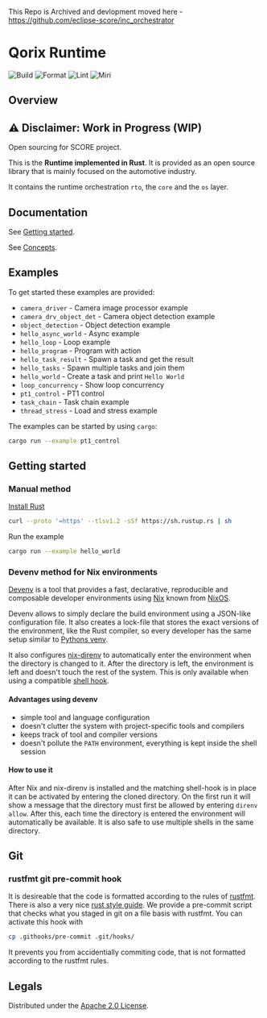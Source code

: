 This Repo is Archived and devlopment moved here - https://github.com/eclipse-score/inc_orchestrator 

# Qorix Runtime

![Build](https://github.com/qorix-group/qor-runtime/actions/workflows/rust.yml/badge.svg)
![Format](https://github.com/qorix-group/qor-runtime/actions/workflows/rustfmt.yml/badge.svg)
![Lint](https://github.com/qorix-group/qor-runtime/actions/workflows/gitlint.yml/badge.svg)
![Miri](https://github.com/qorix-group/qor-runtime/actions/workflows/miri.yml/badge.svg)


## Overview

## ⚠️ Disclaimer: Work in Progress (WIP)

Open sourcing for SCORE project.


This is the **Runtime implemented in Rust**. It is provided as
an open source library that is mainly focused on the automotive industry.

It contains the runtime orchestration `rto`, the `core` and the `os` layer.


## Documentation

See [Getting started](qor-rto/docs/source/manual/getting_started.rst).

See [Concepts](qor-rto/docs/source/manual/concepts.rst).


## Examples

To get started these examples are provided:

  * `camera_driver` - Camera image processor example
  * `camera_drv_object_det` - Camera object detection example
  * `object_detection` - Object detection example
  * `hello_async_world` - Async example
  * `hello_loop` - Loop example
  * `hello_program` - Program with action
  * `hello_task_result` - Spawn a task and get the result
  * `hello_tasks` - Spawn multiple tasks and join them
  * `hello_world` - Create a task and print `Hello World`
  * `loop_concurrency` - Show loop concurrency
  * `pt1_control` - PT1 control
  * `task_chain` - Task chain example
  * `thread_stress` - Load and stress example

The examples can be started by using `cargo`:

```sh
cargo run --example pt1_control
```


## Getting started

### Manual method

[Install Rust](https://www.rust-lang.org/tools/install)

```bash
curl --proto '=https' --tlsv1.2 -sSf https://sh.rustup.rs | sh
```

Run the example

```bash
cargo run --example hello_world
```

### Devenv method for Nix environments

[Devenv](https://devenv.sh/) is a tool that provides a fast, declarative,
reproducible and composable developer environments using
[Nix](https://nixos.org/) known from [NixOS](https://nixos.org/).

Devenv allows to simply declare the build environment using a JSON-like
configuration file. It also creates a lock-file that stores the exact versions
of the environment, like the Rust compiler, so every developer has the same
setup similar to [Pythons venv](https://docs.python.org/3/library/venv.html).

It also configures [nix-direnv](https://direnv.net/) to automatically enter the
environment when the directory is changed to it. After the directory is left,
the environment is left and doesn't touch the rest of the system. This is only
available when using a compatible
[shell hook](https://direnv.net/docs/hook.html).

#### Advantages using devenv

  * simple tool and language configuration
  * doesn't clutter the system with project-specific tools and compilers
  * keeps track of tool and compiler versions
  * doesn't pollute the `PATH` environment, everything is kept inside the shell session

#### How to use it

After Nix and nix-direnv is installed and the matching shell-hook is in place
it can be activated by entering the cloned directory. On the first run it will
show a message that the directory must first be allowed by entering `direnv
allow`. After this, each time the directory is entered the environment will
automatically be available. It is also safe to use multiple shells in the same
directory.


## Git

### rustfmt git pre-commit hook

It is desireable that the code is formatted according to the rules of
[rustfmt](https://github.com/rust-lang/rustfmt). There is also a very nice
[rust style guide](https://doc.rust-lang.org/nightly/style-guide/). We provide a
pre-commit script that checks what you staged in git on a file basis with rustfmt.
You can activate this hook with

```bash
cp .githooks/pre-commit .git/hooks/
```

It prevents you from accidentially commiting code, that is not formatted according
to the rustfmt rules.


## Legals

Distributed under the [Apache 2.0 License](LICENSE).
